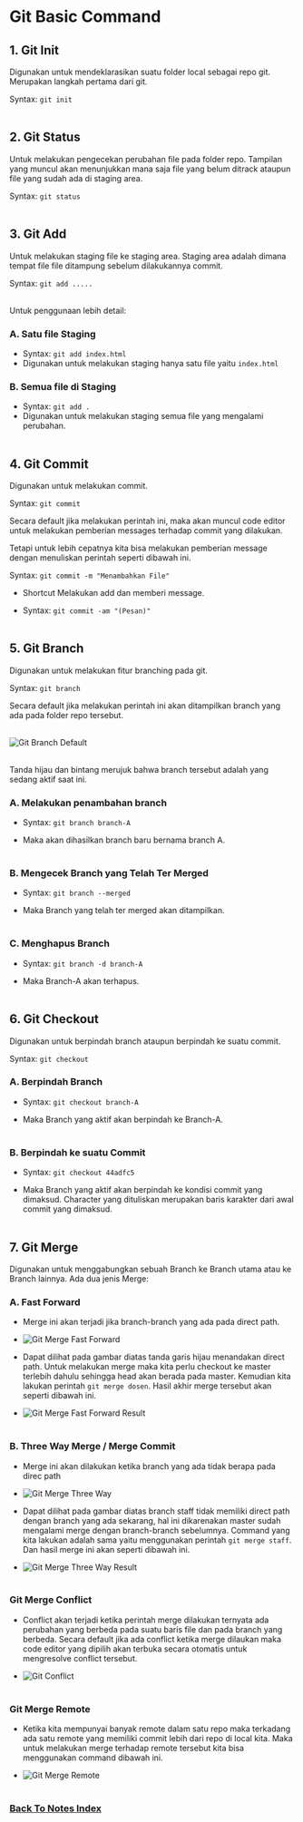 # Git Basic Command

## 1.  Git Init

Digunakan untuk mendeklarasikan suatu folder local sebagai repo git. Merupakan langkah pertama dari git.
    
Syntax: `git init`<br /><br />
## 2. Git Status

Untuk melakukan pengecekan perubahan file pada folder repo. Tampilan yang muncul akan menunjukkan mana saja file yang belum ditrack ataupun file yang sudah ada di staging area.

Syntax: `git status`<br /><br />
## 3. Git Add

Untuk melakukan staging file ke staging area. Staging area adalah dimana tempat file file ditampung sebelum dilakukannya commit.

Syntax: `git add .....`<br /><br />

Untuk penggunaan lebih detail:

### A. Satu file Staging

* Syntax: `git add index.html`
* Digunakan untuk melakukan staging hanya satu file yaitu `index.html`

### B. Semua file di Staging

* Syntax: `git add .`
* Digunakan untuk melakukan staging semua file yang mengalami perubahan.<br /><br />

## 4. Git Commit

Digunakan untuk melakukan commit.

Syntax: `git commit`

Secara default jika melakukan perintah ini, maka akan muncul code editor untuk melakukan pemberian messages terhadap commit yang dilakukan.

Tetapi untuk lebih cepatnya kita bisa melakukan pemberian message dengan menuliskan perintah seperti dibawah ini.

Syntax: `git commit -m "Menambahkan File"`

* Shortcut Melakukan add dan memberi message.

* Syntax: `git commit -am "(Pesan)"`<br /><br />

## 5. Git Branch

Digunakan untuk melakukan fitur branching pada git. 

Syntax: `git branch`

Secara default jika melakukan perintah ini akan ditampilkan branch yang ada pada folder repo tersebut.<br /><br />

![Git Branch Default](images/git-branch.PNG)<br /><br />

Tanda hijau dan bintang merujuk bahwa branch tersebut adalah yang sedang aktif saat ini.

### A. Melakukan penambahan branch

* Syntax: `git branch branch-A`

* Maka akan dihasilkan branch baru bernama branch A.<br /><br />

### B. Mengecek Branch yang Telah Ter Merged

* Syntax: `git branch --merged`

* Maka Branch yang telah ter merged akan ditampilkan.<br /><br />

### C. Menghapus Branch

* Syntax: `git branch -d branch-A`

* Maka Branch-A akan terhapus.<br /><br />

## 6. Git Checkout
 
Digunakan untuk berpindah branch ataupun berpindah ke suatu commit.

Syntax: `git checkout`

### A. Berpindah Branch

* Syntax: `git checkout branch-A`

* Maka Branch yang aktif akan berpindah ke Branch-A. <br /><br />

### B. Berpindah ke suatu Commit

* Syntax: `git checkout 44adfc5`

* Maka Branch yang aktif akan berpindah ke kondisi commit yang dimaksud. Character yang dituliskan merupakan baris karakter dari awal commit yang dimaksud.<br /><br />

## 7. Git Merge

Digunakan untuk menggabungkan sebuah Branch ke Branch utama atau ke Branch lainnya. Ada dua jenis Merge:

### A. Fast Forward
* Merge ini akan terjadi jika branch-branch yang ada pada direct path.

* ![Git Merge Fast Forward](images/git-merge-fast-forward.PNG)

* Dapat dilihat pada gambar diatas tanda garis hijau menandakan direct path. Untuk melakukan merge maka kita perlu checkout ke master terlebih dahulu sehingga head akan berada pada master. Kemudian kita lakukan perintah `git merge dosen`. Hasil akhir merge tersebut akan seperti dibawah ini.

* ![Git Merge Fast Forward Result](images/git-merge-fast-forward-result.PNG)<br /><br />


### B. Three Way Merge / Merge Commit
* Merge ini akan dilakukan ketika branch yang ada tidak berapa pada direc path

* ![Git Merge Three Way](images/git-three-way-merge.PNG)

* Dapat dilihat pada gambar diatas branch staff tidak memiliki direct path dengan branch yang ada sekarang, hal ini dikarenakan master sudah mengalami merge dengan branch-branch sebelumnya. Command yang kita lakukan adalah sama yaitu menggunakan perintah `git merge staff`. Dan hasil merge ini akan seperti dibawah ini.

* ![Git Merge Three Way Result](images/git-three-way-merge-result.PNG)<br /><br />

### Git Merge Conflict

* Conflict akan terjadi ketika perintah merge dilakukan ternyata ada perubahan yang berbeda pada suatu baris file dan pada branch yang berbeda. Secara default jika ada conflict ketika merge dilaukan maka code editor yang dipilih akan terbuka secara otomatis untuk mengresolve conflict tersebut.

* ![Git Conflict](images/git-conflict.PNG)<br /><br />

### Git Merge Remote

* Ketika kita mempunyai banyak remote dalam satu repo maka terkadang ada satu remote yang memiliki commit lebih dari repo di local kita.
Maka untuk melakukan merge terhadap remote tersebut kita bisa menggunakan command dibawah ini.

* ![Git Merge Remote](images/git-merge-remote.PNG)<br /><br />

### [Back To Notes Index](./README.md)